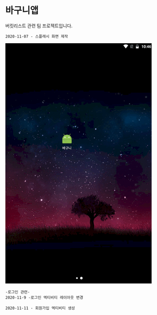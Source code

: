 # 바구니앱

버킷리스트 관련 팀 프로젝트입니다.

~~~
2020-11-07 - 스플래시 화면 제작 
~~~
![splash.gif](/img/splash.gif)

~~~
-로그인 관련-
2020-11-9 -로그인 엑티비티 레이아웃 변경

2020-11-11 - 회원가입 엑티비티 생성